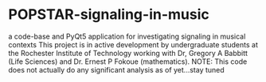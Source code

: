 # POPSTAR-signaling-in-music
a code-base and PyQt5 application for investigating signaling in musical contexts
This project is in active development by undergraduate students at the Rochester Institute of Technology working with Dr, Gregory A Babbitt (Life Sciences) and Dr. Ernest P Fokoue (mathematics).
NOTE: This code does not actually do any significant analysis as of yet...stay tuned

